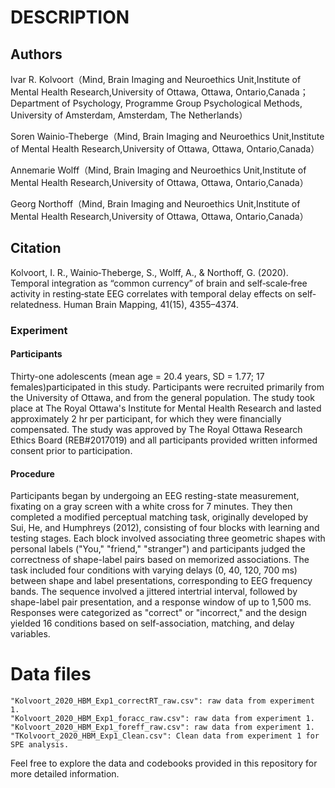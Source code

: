 # DESCRIPTION

## Authors

Ivar R. Kolvoort（Mind, Brain Imaging and Neuroethics Unit,Institute of Mental Health Research,University of Ottawa, Ottawa, Ontario,Canada；Department of Psychology, Programme Group Psychological Methods, University of
Amsterdam, Amsterdam, The Netherlands）

Soren Wainio-Theberge（Mind, Brain Imaging and Neuroethics Unit,Institute of Mental Health Research,University of Ottawa, Ottawa, Ontario,Canada）

Annemarie Wolff（Mind, Brain Imaging and Neuroethics Unit,Institute of Mental Health Research,University of Ottawa, Ottawa, Ontario,Canada）

Georg Northoff（Mind, Brain Imaging and Neuroethics Unit,Institute of Mental Health Research,University of Ottawa, Ottawa, Ontario,Canada）

## Citation
Kolvoort, I. R., Wainio‐Theberge, S., Wolff, A., & Northoff, G. (2020). Temporal integration as “common currency” of brain and self‐scale‐free activity in resting‐state EEG correlates with temporal delay effects on self‐relatedness. Human Brain Mapping, 41(15), 4355–4374.

### Experiment 

#### Participants
Thirty-one adolescents (mean age = 20.4 years, SD = 1.77; 17 females)participated in this study. Participants were recruited primarily from the University of Ottawa, and from the general population. The study took place at The Royal Ottawa's Institute for Mental Health Research and lasted approximately 2 hr per participant, for which they were financially compensated. The study was approved by The Royal Ottawa Research Ethics Board (REB#2017019) and all participants provided written informed consent prior to participation.

#### Procedure
Participants began by undergoing an EEG resting-state measurement, fixating on a gray screen with a white cross for 7 minutes. They then completed a modified perceptual matching task, originally developed by Sui, He, and Humphreys (2012), consisting of four blocks with learning and testing stages. Each block involved associating three geometric shapes with personal labels ("You," "friend," "stranger") and participants judged the correctness of shape-label pairs based on memorized associations. The task included four conditions with varying delays (0, 40, 120, 700 ms) between shape and label presentations, corresponding to EEG frequency bands. The sequence involved a jittered intertrial interval, followed by shape-label pair presentation, and a response window of up to 1,500 ms. Responses were categorized as "correct" or "incorrect," and the design yielded 16 conditions based on self-association, matching, and delay variables.

# Data files

```
"Kolvoort_2020_HBM_Exp1_correctRT_raw.csv": raw data from experiment 1.
"Kolvoort_2020_HBM_Exp1_foracc_raw.csv": raw data from experiment 1.
"Kolvoort_2020_HBM_Exp1_foreff_raw.csv": raw data from experiment 1.
"TKolvoort_2020_HBM_Exp1_Clean.csv": Clean data from experiment 1 for SPE analysis.
```

Feel free to explore the data and codebooks provided in this repository for more detailed information.
